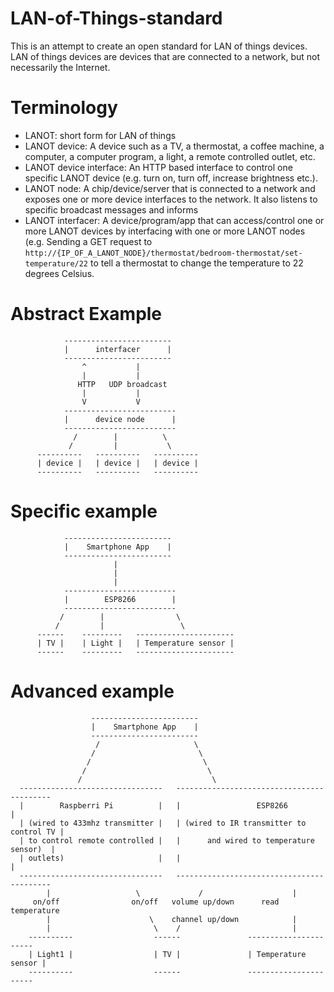 # LAN-of-Things-standard
This is an attempt to create an open standard for LAN of things devices. LAN of things devices are devices that are connected to a network, but not necessarily the Internet. 

# Terminology
- LANOT: short form for LAN of things
- LANOT device: A device such as a TV, a thermostat, a coffee machine, a computer, a computer program, a light, a remote controlled outlet, etc.
- LANOT device interface: An HTTP based interface to control one specific LANOT device (e.g. turn on, turn off, increase brightness etc.).
- LANOT node: A chip/device/server that is connected to a network and exposes one or more device interfaces to the network. It also listens to specific broadcast messages and informs 
- LANOT interfacer: A device/program/app that can access/control one or more LANOT devices by interfacing with one or more LANOT nodes (e.g. Sending a GET request to `http://{IP_OF_A_LANOT_NODE}/thermostat/bedroom-thermostat/set-temperature/22` to tell a thermostat to change the temperature to 22 degrees Celsius.

# Abstract Example 

```
            ------------------------
            |      interfacer      |
            ------------------------
                ^           |
                |           |
               HTTP   UDP broadcast
                |           |
                V           V
            -------------------------
            |      device node      |
            -------------------------
              /        |          \
             /         |           \
      ----------   ----------   ----------
      | device |   | device |   | device |
      ----------   ----------   ----------
```

# Specific example
```
            ------------------------
            |    Smartphone App    |
            ------------------------
                       |    
                       | 
                       | 
            -------------------------
            |        ESP8266        |
            -------------------------
           /        |                \
          /         |                 \
      ------    ---------   ----------------------
      | TV |    | Light |   | Temperature sensor |
      ------    ---------   ----------------------
```

# Advanced example
```
                  ------------------------
                  |    Smartphone App    |
                  ------------------------
                   /                     \
                  /                       \
                 /                         \
                /                           \
               /                             \
  --------------------------------   ------------------------------------------
  |        Raspberri Pi          |   |                 ESP8266                |
  | (wired to 433mhz transmitter |   | (wired to IR transmitter to control TV |
  | to control remote controlled |   |      and wired to temperature sensor)  |
  | outlets)                     |   |                                        |
  --------------------------------   ------------------------------------------
        |                   \             /                    |
     on/off                on/off   volume up/down      read temperature
        |                      \    channel up/down            |
        |                       \    /                         |
    ----------                  ------               ----------------------
    | Light1 |                  | TV |               | Temperature sensor |
    ----------                  ------               ----------------------
    
```
  
